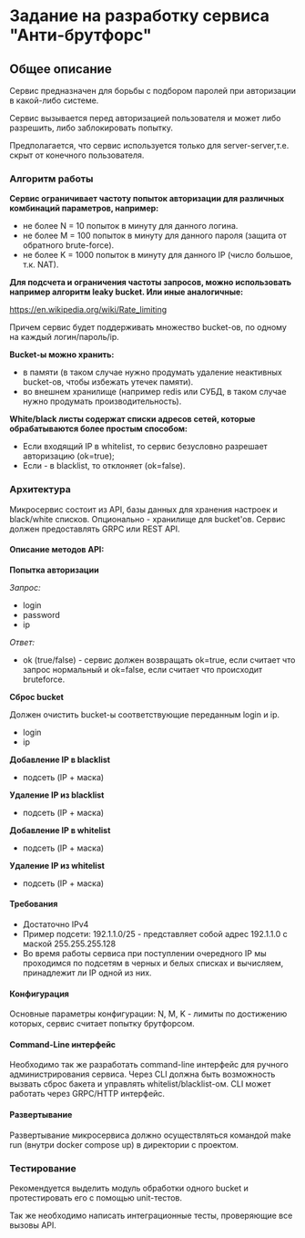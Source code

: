 # Задание на разработку сервиса "Анти-брутфорс"

## Общее описание

Сервис предназначен для борьбы с подбором паролей при авторизации в какой-либо системе.

Сервис вызывается перед авторизацией пользователя и может либо разрешить, либо заблокировать попытку.

Предполагается, что сервис используется только для server-server,т.е. скрыт от конечного пользователя.

### Алгоритм работы

**Сервис ограничивает частоту попыток авторизации для различных комбинаций параметров, например:**

* не более N = 10 попыток в минуту для данного логина.
* не более M = 100 попыток в минуту для данного пароля (защита от обратного brute-force).
* не более K = 1000 попыток в минуту для данного IP (число большое, т.к. NAT).

**Для подсчета и ограничения частоты запросов, можно использовать например алгоритм leaky bucket. Или иные аналогичные:**

https://en.wikipedia.org/wiki/Rate_limiting

Причем сервис будет поддерживать множество bucket-ов, по одному на каждый логин/пароль/ip.

**Bucket-ы можно хранить:**

* в памяти (в таком случае нужно продумать удаление неактивных bucket-ов, чтобы избежать утечек памяти).
* во внешнем хранилище (например redis или СУБД, в таком случае нужно продумать производительность).

**White/black листы содержат списки адресов сетей, которые обрабатываются более простым способом:**

* Если входящий IP в whitelist, то сервис безусловно разрешает авторизацию (ok=true);
* Если - в blacklist, то отклоняет (ok=false).

### Архитектура

Микросервис состоит из API, базы данных для хранения настроек и black/white списков. Опционально - хранилище для bucket'ов. Сервис должен предоставлять GRPC или REST API.

#### Описание методов API:

**Попытка авторизации**

_Запрос:_

* login
* password
* ip

_Ответ:_

* ok (true/false) - сервис должен возвращать ok=true, если считает что запрос нормальный и ok=false, если считает что происходит bruteforce.

**Сброс bucket**

Должен очистить bucket-ы соответствующие переданным login и ip.

* login
* ip

**Добавление IP в blacklist**

* подсеть (IP + маска)

**Удаление IP из blacklist**

* подсеть (IP + маска)

**Добавление IP в whitelist** 

* подсеть (IP + маска)

**Удаление IP из whitelist**

* подсеть (IP + маска)

#### Требования

* Достаточно IPv4
* Пример подсети: 192.1.1.0/25 - представляет собой адрес 192.1.1.0 с маской 255.255.255.128
* Во время работы сервиса при поступлении очередного IP мы проходимся по подсетям в черных и белых списках и вычисляем, принадлежит ли IP одной из них.


#### Конфигурация

Основные параметры конфигурации: N, M, K - лимиты по достижению которых, сервис считает попытку брутфорсом.

#### Command-Line интерфейс

Необходимо так же разработать command-line интерфейс для ручного администрирования сервиса. Через CLI должна быть возможность вызвать сброс бакета и управлять whitelist/blacklist-ом. CLI может работать через GRPC/HTTP интерфейс.

#### Развертывание

Развертывание микросервиса должно осуществляться командой make run (внутри docker compose up) в директории с проектом.

### Тестирование

Рекомендуется выделить модуль обработки одного bucket и протестировать его с помощью unit-тестов.

Так же необходимо написать интеграционные тесты, проверяющие все вызовы API.

